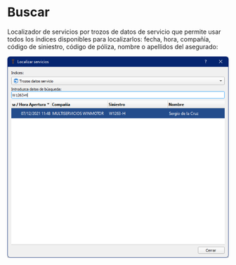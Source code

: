 # Buscar

Localizador de servicios por trozos de datos de servicio que permite usar todos los índices disponibles para localizarlos: fecha, hora, compañía, código de siniestro, código de póliza, nombre o apellidos del asegurado:

![](<../../.gitbook/assets/imagen (18).png>)
